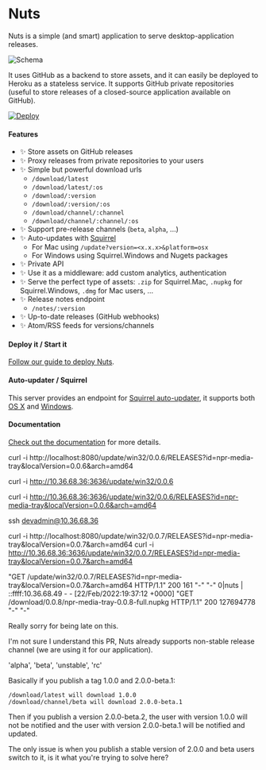 # Nuts

Nuts is a simple (and smart) application to serve desktop-application releases.

![Schema](./docs/schema.png)

It uses GitHub as a backend to store assets, and it can easily be deployed to Heroku as a stateless service. It supports GitHub private repositories (useful to store releases of a closed-source application available on GitHub).

[![Deploy](https://www.herokucdn.com/deploy/button.png)](https://heroku.com/deploy)

#### Features

- :sparkles: Store assets on GitHub releases
- :sparkles: Proxy releases from private repositories to your users
- :sparkles: Simple but powerful download urls
    - `/download/latest`
    - `/download/latest/:os`
    - `/download/:version`
    - `/download/:version/:os`
    - `/download/channel/:channel`
    - `/download/channel/:channel/:os`
- :sparkles: Support pre-release channels (`beta`, `alpha`, ...)
- :sparkles: Auto-updates with [Squirrel](https://github.com/Squirrel)
    - For Mac using `/update?version=<x.x.x>&platform=osx`
    - For Windows using Squirrel.Windows and Nugets packages
- :sparkles: Private API
- :sparkles: Use it as a middleware: add custom analytics, authentication
- :sparkles: Serve the perfect type of assets: `.zip` for Squirrel.Mac, `.nupkg` for Squirrel.Windows, `.dmg` for Mac users, ...
- :sparkles: Release notes endpoint
    - `/notes/:version`
- :sparkles: Up-to-date releases (GitHub webhooks)
- :sparkles: Atom/RSS feeds for versions/channels

#### Deploy it / Start it

[Follow our guide to deploy Nuts](https://nuts.gitbook.com/deploy.html).


#### Auto-updater / Squirrel

This server provides an endpoint for [Squirrel auto-updater](https://github.com/atom/electron/blob/master/docs/api/auto-updater.md), it supports both [OS X](https://nuts.gitbook.com/update-osx.html) and [Windows](https://nuts.gitbook.com/update-windows.html).

#### Documentation

[Check out the documentation](https://nuts.gitbook.com) for more details.


curl -i http://localhost:8080/update/win32/0.0.6/RELEASES?id=npr-media-tray&localVersion=0.0.6&arch=amd64

curl -i http://10.36.68.36:3636/update/win32/0.0.6


curl -i http://10.36.68.36:3636/update/win32/0.0.6/RELEASES?id=npr-media-tray&localVersion=0.0.6&arch=amd64

ssh devadmin@10.36.68.36

curl -i http://localhost:8080/update/win32/0.0.7/RELEASES?id=npr-media-tray&localVersion=0.0.7&arch=amd64
curl -i http://10.36.68.36:3636/update/win32/0.0.7/RELEASES?id=npr-media-tray&localVersion=0.0.7&arch=amd64


 "GET /update/win32/0.0.7/RELEASES?id=npr-media-tray&localVersion=0.0.7&arch=amd64 HTTP/1.1" 200 161 "-" "-"
0|nuts  | ::ffff:10.36.68.49 - - [22/Feb/2022:19:37:12 +0000] "GET /download/0.0.8/npr-media-tray-0.0.8-full.nupkg HTTP/1.1" 200 127694778 "-" "-"


Really sorry for being late on this.

I'm not sure I understand this PR, Nuts already supports non-stable release channel (we are using it for our application).

'alpha', 'beta', 'unstable', 'rc'

Basically if you publish a tag 1.0.0 and 2.0.0-beta.1:

    /download/latest will download 1.0.0
    /download/channel/beta will download 2.0.0-beta.1

Then if you publish a version 2.0.0-beta.2, the user with version 1.0.0 will not be notified and the user with version 2.0.0-beta.1 will be notified and updated.

The only issue is when you publish a stable version of 2.0.0 and beta users switch to it, is it what you're trying to solve here?
